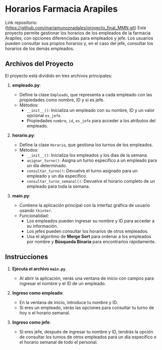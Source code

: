 # Horarios Farmacia Arapiles

Link repositorio: (https://github.com/mariamunoznadales/proyecto_final_MMN.git)
Este proyecto permite gestionar los horarios de los empleados de la farmacia Arapiles, con opciones diferenciadas para empleados y jefe. Los usuarios pueden consultar sus propios horarios y, en el caso del jefe, consultar los horarios de los demás empleados.

## Archivos del Proyecto

El proyecto está dividido en tres archivos principales:

1. **empleado.py**: 
   - Define la clase `Empleado`, que representa a cada empleado con las propiedades como nombre, ID y si es jefe.
   - Métodos:
     - `__init__()`: Inicializa un empleado con su nombre, ID y un valor opcional `es_jefe`.
     - Propiedades `nombre`, `id`, `es_jefe` para acceder a los atributos del empleado.

2. **horario.py**: 
   - Define la clase `Horario`, que gestiona los turnos de los empleados.
   - Métodos:
     - `__init__()`: Inicializa los empleados y los días de la semana.
     - `asignar_turno()`: Asigna un turno específico a un empleado para un día determinado.
     - `consultar_turno()`: Devuelve el turno asignado para un empleado y un día específico.
     - `consultar_turno_semanal()`: Devuelve el horario completo de un empleado para toda la semana.

3. **main.py**: 
   - Contiene la aplicación principal con la interfaz gráfica de usuario usando `tkinter`.
   - Funcionalidad:
     - Los empleados pueden ingresar su nombre y ID para acceder a su información.
     - Los jefes pueden consultar los horarios de otros empleados.
     - Usa el algoritmo de **Merge Sort** para ordenar a los empleados por nombre y **Búsqueda Binaria** para encontrarlos rápidamente.

## Instrucciones

1. **Ejecuta el archivo `main.py`**.
   - Al abrir la aplicación, verás una ventana de inicio con campos para ingresar el nombre y el ID de un empleado.

2. **Ingreso como empleado**:
   - En la ventana de inicio, introduce tu nombre y ID.
   - Si eres un empleado, verás las opciones para consultar tu turno de hoy o el horario semanal.

3. **Ingreso como jefe**:
   - Si eres jefe, después de ingresar tu nombre y ID, tendrás la opción de consultar los turnos de otros empleados para un día específico o el horario semanal de todo el personal.

